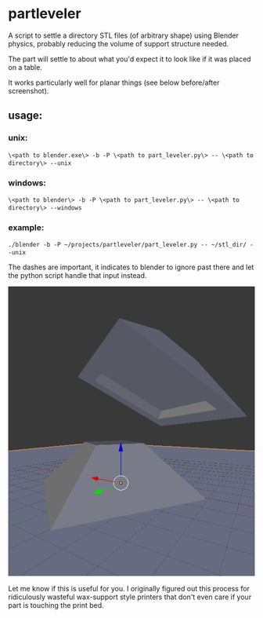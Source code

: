 # partleveler
A script to settle a directory STL files (of arbitrary shape) using Blender physics, probably reducing the volume of support structure needed.

The part will settle to about what you'd expect it to look like if it was placed on a table.

It works particularly well for planar things (see below before/after screenshot).

## usage:

### unix:
    \<path to blender.exe\> -b -P \<path to part_leveler.py\> -- \<path to directory\> --unix

### windows:
    \<path to blender\> -b -P \<path to part_leveler.py\> -- \<path to directory\> --windows

### example:
    ./blender -b -P ~/projects/partleveler/part_leveler.py -- ~/stl_dir/ --unix

The dashes are important, it indicates to blender to ignore past there and let the python script handle that input instead.

![before and after](ugly_but_functional.png)

Let me know if this is useful for you. I originally figured out this process for ridiculously wasteful wax-support style printers that don't even care if your part is touching the print bed. 



